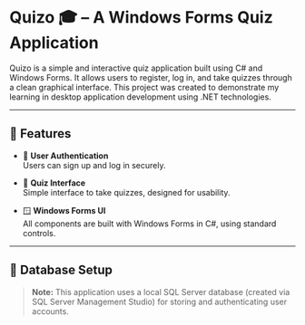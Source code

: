 # Quizo 🎓 – A Windows Forms Quiz Application

Quizo is a simple and interactive quiz application built using C# and Windows Forms. It allows users to register, log in, and take quizzes through a clean graphical interface. This project was created to demonstrate my learning in desktop application development using .NET technologies.

---

## 🚀 Features

- 🔐 **User Authentication**  
  Users can sign up and log in securely.

- 🧠 **Quiz Interface**  
  Simple interface to take quizzes, designed for usability.

- 🪟 **Windows Forms UI**  
  All components are built with Windows Forms in C#, using standard controls.

---

## 💾 Database Setup

> **Note:** This application uses a local SQL Server database (created via SQL Server Management Studio) for storing and authenticating user accounts.
